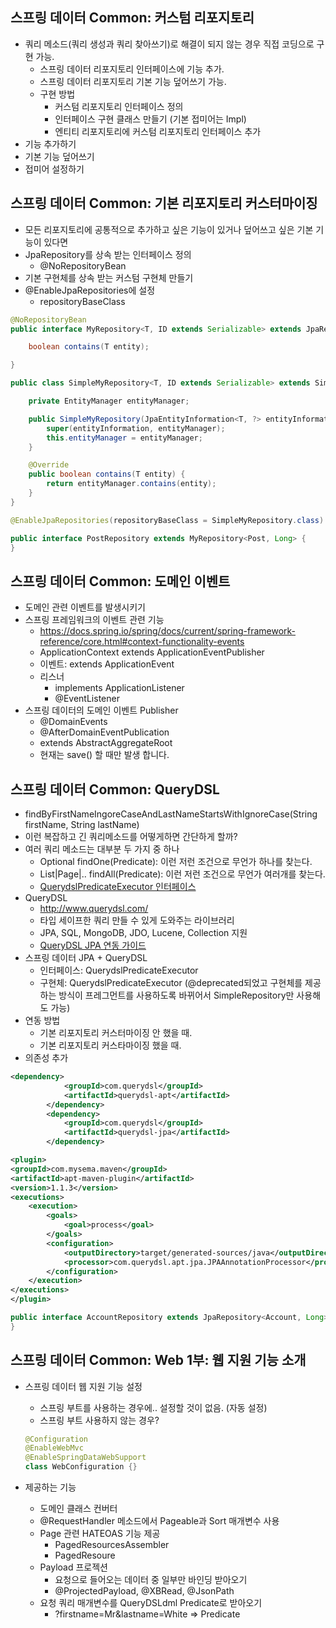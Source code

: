 ## 스프링 데이터 Common: 커스텀 리포지토리
- 쿼리 메소드(쿼리 생성과 쿼리 찾아쓰기)로 해결이 되지 않는 경우 직접 코딩으로 구현 가능.
    * 스프링 데이터 리포지토리 인터페이스에 기능 추가.
    * 스프링 데이터 리포지토리 기본 기능 덮어쓰기 가능.
    * 구현 방법
        * 커스텀 리포지토리 인터페이스 정의
        * 인터페이스 구현 클래스 만들기 (기본 접미어는 Impl)
        * 엔티티 리포지토리에 커스텀 리포지토리 인터페이스 추가
- 기능 추가하기
- 기본 기능 덮어쓰기
- 접미어 설정하기

## 스프링 데이터 Common: 기본 리포지토리 커스터마이징
- 모든 리포지토리에 공통적으로 추가하고 싶은 기능이 있거나 덮어쓰고 싶은 기본 기능이 있다면 
- JpaRepository를 상속 받는 인터페이스 정의
    * @NoRepositoryBean
- 기본 구현체를 상속 받는 커스텀 구현체 만들기
- @EnableJpaRepositories에 설정
    * repositoryBaseClass

```java
@NoRepositoryBean
public interface MyRepository<T, ID extends Serializable> extends JpaRepository<T, ID> {

    boolean contains(T entity);

}
```

```java
public class SimpleMyRepository<T, ID extends Serializable> extends SimpleJpaRepository<T, ID> implements MyRepository<T, ID> {

    private EntityManager entityManager;

    public SimpleMyRepository(JpaEntityInformation<T, ?> entityInformation, EntityManager entityManager) {
        super(entityInformation, entityManager);
        this.entityManager = entityManager;
    }

    @Override
    public boolean contains(T entity) {
        return entityManager.contains(entity);
    }
}
```

```java
@EnableJpaRepositories(repositoryBaseClass = SimpleMyRepository.class)
```

```java
public interface PostRepository extends MyRepository<Post, Long> {
}
```

## 스프링 데이터 Common: 도메인 이벤트
- 도메인 관련 이벤트를 발생시키기
- 스프링 프레임워크의 이벤트 관련 기능
    * https://docs.spring.io/spring/docs/current/spring-framework-reference/core.html#context-functionality-events
    * ApplicationContext extends ApplicationEventPublisher
    * 이벤트: extends ApplicationEvent
    * 리스너
        * implements ApplicationListener<E extends ApplicationEvent>
        * @EventListener
- 스프링 데이터의 도메인 이벤트 Publisher
    * @DomainEvents
    * @AfterDomainEventPublication
    * extends AbstractAggregateRoot<E>
    * 현재는 save() 할 때만 발생 합니다.

## 스프링 데이터 Common: QueryDSL
- findByFirstNameIngoreCaseAndLastNameStartsWithIgnoreCase(String firstName, String lastName) 
- 이런 복잡하고 긴 쿼리메소드를 어떻게하면 간단하게 할까?
- 여러 쿼리 메소드는 대부분 두 가지 중 하나
    * Optional<T> findOne(Predicate): 이런 저런 조건으로 무언가 하나를 찾는다.
    * List<T>|Page<T>|.. findAll(Predicate): 이런 저런 조건으로 무언가 여러개를 찾는다.
    * [QuerydslPredicateExecutor 인터페이스](https://docs.spring.io/spring-data/commons/docs/current/api/org/springframework/data/querydsl/QuerydslPredicateExecutor.html)
- QueryDSL
    * http://www.querydsl.com/
    * 타입 세이프한 쿼리 만들 수 있게 도와주는 라이브러리
    * JPA, SQL, MongoDB, JDO, Lucene, Collection 지원
    * [QueryDSL JPA 연동 가이드](http://querydsl.com/static/querydsl/4.1.3/reference/html_single/#jpa_integration)
- 스프링 데이터 JPA + QueryDSL
    * 인터페이스: QuerydslPredicateExecutor<T>
    * 구현체: QuerydslPredicateExecutor<T> (@deprecated되었고 구현체를 제공하는 방식이 프레그먼트를 사용하도록 바뀌어서 SimpleRepository만 사용해도 가능)
- 연동 방법
    * 기본 리포지토리 커스터마이징 안 했을 때. 
    * 기본 리포지토리 커스타마이징 했을 때.
- 의존성 추가

```xml
<dependency>
            <groupId>com.querydsl</groupId>
            <artifactId>querydsl-apt</artifactId>
        </dependency>
        <dependency>
            <groupId>com.querydsl</groupId>
            <artifactId>querydsl-jpa</artifactId>
        </dependency>

<plugin>
<groupId>com.mysema.maven</groupId>
<artifactId>apt-maven-plugin</artifactId>
<version>1.1.3</version>
<executions>
    <execution>
        <goals>
            <goal>process</goal>
        </goals>
        <configuration>
            <outputDirectory>target/generated-sources/java</outputDirectory>
            <processor>com.querydsl.apt.jpa.JPAAnnotationProcessor</processor>
        </configuration>
    </execution>
</executions>
</plugin>
```

```java
public interface AccountRepository extends JpaRepository<Account, Long>, QuerydslPredicateExecutor<Account> {
}
```

## 스프링 데이터 Common: Web 1부: 웹 지원 기능 소개
- 스프링 데이터 웹 지원 기능 설정
  * 스프링 부트를 사용하는 경우에.. 설정할 것이 없음. (자동 설정)
  * 스프링 부트 사용하지 않는 경우?

  ```java
  @Configuration
  @EnableWebMvc
  @EnableSpringDataWebSupport
  class WebConfiguration {}
  ```

- 제공하는 기능
  * 도메인 클래스 컨버터
  * @RequestHandler 메소드에서 Pageable과 Sort 매개변수 사용 
  * Page 관련 HATEOAS 기능 제공
    * PagedResourcesAssembler
    * PagedResoure
  * Payload 프로젝션
    * 요청으로 들어오는 데이터 중 일부만 바인딩 받아오기
    * @ProjectedPayload, @XBRead, @JsonPath
  * 요청 쿼리 매개변수를 QueryDSLdml Predicate로 받아오기
    * ?firstname=Mr&lastname=White => Predicate